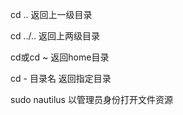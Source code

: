 cd ..          返回上一级目录

cd ../..        返回上两级目录

cd或cd ~      返回home目录

cd - 目录名    返回指定目录



sudo nautilus 以管理员身份打开文件资源